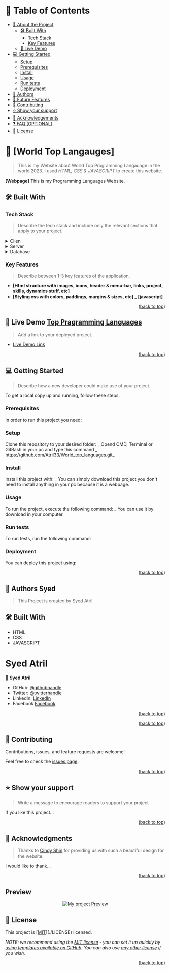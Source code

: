 <a name="readme-top"></a>

<!--
HOW TO USE:
This is an example of how you may give instructions on setting up your project locally.

Modify this file to match your project and remove sections that don't apply.

REQUIRED SECTIONS:
- Table of Contents
- About the Project
  - Built With
  - Live Demo
- Getting Started
- Authors
- Future Features- 
 - Mobile version design
- Desktop version design
- Dynamic HTML for featured-speakers

OPTIONAL SECTIONS:
- FAQ

After you're finished please remove all the comments and instructions!
-->

<div align="center">
  <!-- You are encouraged to replace this logo with your own! Otherwise you can also remove it. -->
  <br/>
</div>

<!-- TABLE OF CONTENTS -->

# 📗 Table of Contents

- [📖 About the Project](#about-project)
  - [🛠 Built With](#built-with)
    - [Tech Stack](#tech-stack)
    - [Key Features](#key-features)
  - [🚀 Live Demo](#live-demo)
- [💻 Getting Started](#getting-started)
  - [Setup](#setup)
  - [Prerequisites](#prerequisites)
  - [Install](#install)
  - [Usage](#usage)
  - [Run tests](#run-tests)
  - [Deployment](#triangular_flag_on_post-deployment)
- [👥 Authors](#authors)
- [🔭 Future Features](#future-features)
- [🤝 Contributing](#contributing)
- [⭐️ Show your support](#support)
- [🙏 Acknowledgements](#acknowledgements)
- [❓ FAQ (OPTIONAL)](#faq)
- [📝 License](#license)

<!-- PROJECT DESCRIPTION -->

# 📖 [World Top Langauges] <a name="about-project"></a>

> This is my Website about World Top Programming Langauage in the world 2023. I used _HTML, CSS & JAVASCRIPT_ to create this website.

**[Webpage]** This is my Programming Languages Website.

## 🛠 Built With <a name="built-with"></a>

### Tech Stack <a name="tech-stack"></a>

> Describe the tech stack and include only the relevant sections that apply to your project.

<details>
  <summary>Clien</summary>
  <ul>
    <li><a href="https://www.w3schools.com/html/">HTML</a></li>
     <li><a href="https://www.w3schools.com/css/">CSS</a></li>
     <li><a href="https://www.w3schools.com/css/">Javascript</a></li>
  </ul>
</details>

<details>
  <summary>Server</summary>
  <ul>
    <li>N/A</li>
  </ul>
</details>

<details>
<summary>Database</summary>
  <ul>
    <li>N/A</li>
  </ul>
</details>

<!-- Features -->

### Key Features <a name="key-features"></a>

> Describe between 1-3 key features of the application.

- **[Html structure with images, icons, header & menu-bar, links, project, skills, dynamics stuff, etc]**
- **[Styling css with colors, paddings, margins & sizes, etc]**
_ **[javascript]**

<p align="right">(<a href="#readme-top">back to top</a>)</p>

<!-- LIVE DEMO -->

## 🚀 Live Demo <a name="live-demo" href="https://atril33.github.io/World_top_languages/index.html">Top Pragramming Languages</a>

> Add a link to your deployed project.

- [Live Demo Link](https://atril33.github.io/World_top_languages/index.html)

<p align="right">(<a href="#readme-top">back to top</a>)</p>

<!-- GETTING STARTED -->

## 💻 Getting Started <a name="getting-started"></a>

> Describe how a new developer could make use of your project.

To get a local copy up and running, follow these steps.

### Prerequisites

In order to run this project you need:

<!--
Example command:

```sh
 gem install rails
```
 -->

### Setup

Clone this repository to your desired folder:
_ Opend CMD, Terminal or GitBash in your pc and type this command _ https://github.com/Atril33/World_top_languages.git_

<!--
Example commands:

```sh
  cd my-folder
 https://github.com/Atril33/World_top_languages.git
```
--->

### Install

Install this project with:
_ You can simply download this project you don't need to install anything in your pc because it is a webpage.
<!--
Example command:

```sh
  cd my-project
  gem install
```
--->

### Usage

To run the project, execute the following command:
_ You can use it by download in your computer.

<!--
Example command:

```sh
  rails server
```
--->

### Run tests

To run tests, run the following command:

<!--
Example command:

```sh
  bin/rails test test/models/article_test.rb
```
--->

### Deployment

You can deploy this project using:

<!--
Example:

```sh

```
 -->

<p align="right">(<a href="#readme-top">back to top</a>)</p>

<!-- AUTHORS -->

## 👥 Authors <a name="authors">Syed</a>

> This Project is created by Syed Atril.

## 🛠 Built With <a name="built-with"></a>
- HTML
- CSS
- JAVASCRIPT
# <a name="authors">Syed Atril</a>
👤 **Syed Atril**

- GitHub: [@githubhandle](https://github.com/Atril33)
- Twitter: [@twitterhandle](https://twitter.com/AtrilSyed)
- LinkedIn: [LinkedIn](https://www.linkedin.com/in/syed-atril-831696248/)
- Facebook [Facebook](https://web.facebook.com/profile.php?id=100073724910623)

<p align="right">(<a href="#readme-top">back to top</a>)</p>

<!-- FUTURE FEATURES -->

<p align="right">(<a href="#readme-top">back to top</a>)</p>

<!-- CONTRIBUTING -->

## 🤝 Contributing <a name="contributing"></a>

Contributions, issues, and feature requests are welcome!

Feel free to check the [issues page](../../issues/).

<p align="right">(<a href="#readme-top">back to top</a>)</p>

<!-- SUPPORT -->

## ⭐️ Show your support <a name="support"></a>

> Write a message to encourage readers to support your project

If you like this project...

<p align="right">(<a href="#readme-top">back to top</a>)</p>

<!-- ACKNOWLEDGEMENTS -->

## 🙏 Acknowledgments <a name="acknowledgements"></a>

> Thanks to <a href="https://www.behance.net/adagio07">Cindy Shin</a> for providing us with such a beautiful design for the website.

I would like to thank...

<p align="right">(<a href="#readme-top">back to top</a>)</p>


## Preview
<div align="center">
 <a href="https://atril33.github.io/World_top_languages/index.html"><img src="https://lh3.googleusercontent.com/fife/AMPSeme_mdwSzy1jFnKVXTBh9-_8OfCxNetPgpvuK0NdczgNOnFd-QdywDXpGt0M4sgpFLhHiCTyqhrDVAQVLsg9XFhwmvXIn8RNZLDxKwRUDDIhYk6H07_qFSDjGOZ1JYwdoL3u0B_aWWXM9pbUUUQdtIRdGxf7c2nHeeHrYbSbtPvmEXjuM82YMZRVg-EZRtqdY8agJaKYiX_jjSUQzDlHfhtkzyqQtv2nvW1Ezs7bE262y3IDC2PXPWzJ5x0nYXj8Lrup-B8ELrw32LmpnkwWz8Koke8q-bTXS2iGAMbrnihnbYM7ACEZ0wTJxD5Fqux07xhHI_D9cnERp1q5-EBQBj5HzeGD7SU88fCkKhkRIoVWQsiExjXJLT8emabtlS2A9hxryC66c21wOCwYKTn_rlx8T6C11tuX1Tj9mO8K3dE-qcjrDd60HVArDglUTzI7oIbOhCfAfxyYWt40YTYnobEvJK3AA36HiUuYgMg2i6jopXxRWDRHqu6FWzfQU9pz9bkZPZ2PIKGZ7Iyy10Zb4ce74DQfxcUK7_CumHQN2N3CDahOsSVBNbiP6xJ_ONQq66hyP_RiQ_F3RJdgJ6oWUhs61RAHiHiJ2xoYboEJZGbk9t91Uw2wICZJvHjfMz-PAm4LRVBC7Rd-A4rk6LNizPBeRuwI3KLEGMb8Qy4EXGvkLHfdZ2eSrqtkL4CTk0LIKgKFCAeWNL8Ob7nI0y5zeQBFrCX47rUFyohegXCoOP6ucbN1GtL2EcZJW5YfBscJmj4Pm7Il1cDie3W4_Hn3_eF7nkmoaZTHpEqWpHltlQEE6vUCmnYw0WBelHtklJKWfvG8AZqFI4ha8VrWfjjXkLU9uC1s5ty5pa5WVEcC2E_PeV39nU_KSHWZaRGm9HrnVI9YMLuvMGaJ2UHhOra3awZs6H2pNDaeLD0OVjOUN7vu0TN7YJxD1P8C5CobjHfCAId0Mrr6LP306XNnUfPSFoqa7sIcBanM5SJ8x6gIho4rQDKfuB_rf9zqn8BxTxhaGyFCtpiGfXex2l70UotCkJO9M0k-ecgSI5KNvKanNzeP4Pw-HHfkZ0r33Q18tm63oW5OpjRspvkFZBXUcZULxEvJYaaah0JN5GWCxMbNGfjt3021FUYa1iKtAlUfj8EvoxZwGFxo4OWBi_M8ckxhGZqgquOwfmWTh9vWAv2cO4FJ6J-Z3mQu0svig4_-IPs3dleBiEDbRo1PVQJW14TVcG9JG2b_UPpag0Zq8mt9ojqwQes3DM0gzMLb8LFIVAddH8Ho-oE2AppdsZCoOmUAUyb9-_-KdjEjHS7uit_E9Weq_FU3efbKMkWW1FWrVY2ahcV4nbAJQnmYz6Vw-Kt9wcMcAxzCDgdbrV7_mCeNtsGSLzQpxXYRuDLyvUQReeS2cdvdn5u2QQyEG1pC8NTPxxthfaRyAvzCssVgpEXreQP3GNwt_rz9WhQ1BWs5RgNjVsY3YJG36FIlcLwAxcST1Q=w1366-h617" alt="My project Preview"></a>
  </div>

<!-- LICENSE -->

## 📝 License <a name="license"></a>

This project is [[MIT](https://choosealicense.com/licenses/mit/)](./LICENSE) licensed.

_NOTE: we recommend using the [MIT license](https://choosealicense.com/licenses/mit/) - you can set it up quickly by [using templates available on GitHub](https://docs.github.com/en/communities/setting-up-your-project-for-healthy-contributions/adding-a-license-to-a-repository). You can also use [any other license](https://choosealicense.com/licenses/) if you wish._

<p align="right">(<a href="#readme-top">back to top</a>)</p>
